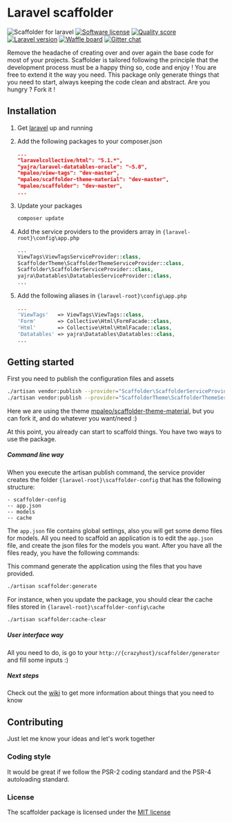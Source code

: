 # Laravel scaffolder
![Scaffolder for laravel](https://cloud.githubusercontent.com/assets/5132565/11066969/17feb094-87a9-11e5-96cb-1402e4c7aaca.png)
[![Software license](https://img.shields.io/badge/license-MIT-blue.svg?style=flat-square)](LICENSE)
[![Quality score](https://img.shields.io/scrutinizer/g/mpaleo/scaffolder.svg?style=flat-square)](https://scrutinizer-ci.com/g/mpaleo/scaffolder)
[![Laravel version](https://img.shields.io/badge/for%20laravel-5.1-orange.svg?style=flat-square)](https://github.com/laravel/framework/tree/5.1)
[![Waffle board](https://img.shields.io/badge/board-on%20waffle-blue.svg?style=flat-square)](https://waffle.io/mpaleo/scaffolder)
[![Gitter chat](https://img.shields.io/badge/chat-on%20gitter-blue.svg?style=flat-square)](https://gitter.im/mpaleo/scaffolder)

Remove the headache of creating over and over again the base code for most of your projects. Scaffolder is tailored following the principle that the development process must be a happy thing so, code and enjoy !
You are free to extend it the way you need. This package only generate things that you need to start, always keeping the code clean and abstract. Are you hungry ? Fork it !

## Installation
1. Get [laravel](http://laravel.com/docs/5.1#installation) up and running
2. Add the following packages to your composer.json

    ```json
    ...
    "laravelcollective/html": "5.1.*",
    "yajra/laravel-datatables-oracle": "~5.0",
    "mpaleo/view-tags": "dev-master",
    "mpaleo/scaffolder-theme-material": "dev-master",
    "mpaleo/scaffolder": "dev-master",
    ...
    ```
3. Update your packages

    ```bash
    composer update
    ````
4. Add the service providers to the providers array in `{laravel-root}\config\app.php`

    ```php
    ...
    ViewTags\ViewTagsServiceProvider::class,
    ScaffolderTheme\ScaffolderThemeServiceProvider::class,
    Scaffolder\ScaffolderServiceProvider::class,
    yajra\Datatables\DatatablesServiceProvider::class,
    ...
    ```
5. Add the following aliases in `{laravel-root}\config\app.php`

    ```php
    ...
    'ViewTags'   => ViewTags\ViewTags::class,
    'Form'       => Collective\Html\FormFacade::class,
    'Html'       => Collective\Html\HtmlFacade::class,
    'Datatables' => yajra\Datatables\Datatables::class,
    ...
    ```

## Getting started
First you need to publish the configuration files and assets

```bash
./artisan vendor:publish --provider="Scaffolder\ScaffolderServiceProvider"
./artisan vendor:publish --provider="ScaffolderTheme\ScaffolderThemeServiceProvider" --force
```

Here we are using the theme [mpaleo/scaffolder-theme-material](https://github.com/mpaleo/scaffolder-theme-material), but you can fork it, and do whatever you want/need :)

At this point, you already can start to scaffold things. You have two ways to use the package.

##### Command line way
When you execute the artisan publish command, the service provider creates the folder `{laravel-root}\scaffolder-config` that has the following structure:

```
- scaffolder-config
-- app.json
-- models
-- cache
```

The `app.json` file contains global settings, also you will get some demo files for models. All you need to scaffold an application is to edit the `app.json` file, and create the json files for the models you want. After you have all the files ready, you have the following commands:

This command generate the application using the files that you have provided.
```bash
./artisan scaffolder:generate
```

For instance, when you update the package, you should clear the cache files stored in `{laravel-root}\scaffolder-config\cache`
```bash
./artisan scaffolder:cache-clear
```

##### User interface way
All you need to do, is go to your `http://{crazyhost}/scaffolder/generator` and fill some inputs :)

##### Next steps
Check out the [wiki](https://github.com/mpaleo/scaffolder/wiki) to get more information about things that you need to know

## Contributing
Just let me know your ideas and let's work together

### Coding style
It would be great if we follow the PSR-2 coding standard and the PSR-4 autoloading standard.

### License
The scaffolder package is licensed under the [MIT license](http://opensource.org/licenses/MIT)

